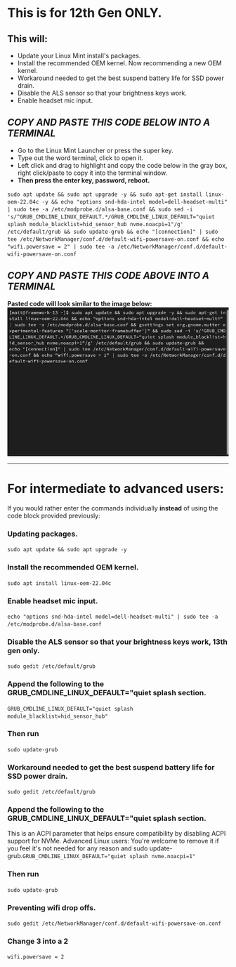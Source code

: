 # This is for 12th Gen ONLY.


## This will:

- Update your Linux Mint install's packages.
- Install the recommended OEM kernel. Now recommending a new OEM kernel.
- Workaround needed to get the best suspend battery life for SSD power drain.
- Disable the ALS sensor so that your brightness keys work.
- Enable headset mic input.

##  *****COPY AND PASTE THIS CODE BELOW INTO A TERMINAL*****


- Go to the Linux Mint Launcher or press the super key.
- Type out the word terminal, click to open it.
- Left click and drag to highlight and copy the code below in the gray box, right click/paste to copy it into the terminal window.
- **Then press the enter key, password, reboot.**


``
sudo apt update && sudo apt upgrade -y && sudo apt-get install linux-oem-22.04c -y && echo "options snd-hda-intel model=dell-headset-multi" | sudo tee -a /etc/modprobe.d/alsa-base.conf && sudo sed -i 's/^GRUB_CMDLINE_LINUX_DEFAULT.*/GRUB_CMDLINE_LINUX_DEFAULT="quiet splash module_blacklist=hid_sensor_hub nvme.noacpi=1"/g' /etc/default/grub && sudo update-grub && echo "[connection]" | sudo tee /etc/NetworkManager/conf.d/default-wifi-powersave-on.conf && echo "wifi.powersave = 2" | sudo tee -a /etc/NetworkManager/conf.d/default-wifi-powersave-on.conf
``

## *****COPY AND PASTE THIS CODE ABOVE INTO A TERMINAL*****


**Pasted code will look similar to the image below:**
![Example of what pasted code will look like](https://raw.githubusercontent.com/FrameworkComputer/linux-docs/main/paste-code.png)


-----

# For intermediate to advanced users: 

If you would rather enter the commands individually **instead** of using the code block provided previously:


### Updating packages.
``sudo apt update && sudo apt upgrade -y``

### Install the recommended OEM kernel.
``sudo apt install linux-oem-22.04c``

### Enable headset mic input.
``echo "options snd-hda-intel model=dell-headset-multi" | sudo tee -a /etc/modprobe.d/alsa-base.conf``

### Disable the ALS sensor so that your brightness keys work, 13th gen only.
``sudo gedit /etc/default/grub``

### Append the following to the GRUB_CMDLINE_LINUX_DEFAULT="quiet splash section.
``
GRUB_CMDLINE_LINUX_DEFAULT="quiet splash module_blacklist=hid_sensor_hub"
``

### Then run
``sudo update-grub``

### Workaround needed to get the best suspend battery life for SSD power drain.
``sudo gedit /etc/default/grub``

### Append the following to the GRUB_CMDLINE_LINUX_DEFAULT="quiet splash section.
This is an ACPI parameter that helps ensure compatibility by disabling ACPI support for NVMe.
Advanced Linux users: You're welcome to remove it if you feel it's not needed for any reason and sudo update-grub.``
GRUB_CMDLINE_LINUX_DEFAULT="quiet splash nvme.noacpi=1"
``

### Then run
``sudo update-grub``

### Preventing wifi drop offs.
``sudo gedit /etc/NetworkManager/conf.d/default-wifi-powersave-on.conf``

### Change 3 into a 2
``wifi.powersave = 2``
